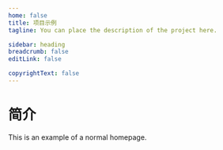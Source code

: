 ```yaml
---
home: false
title: 项目示例
tagline: You can place the description of the project here.

sidebar: heading
breadcrumb: false
editLink: false

copyrightText: false
---
```

# 简介
This is an example of a normal homepage. 
